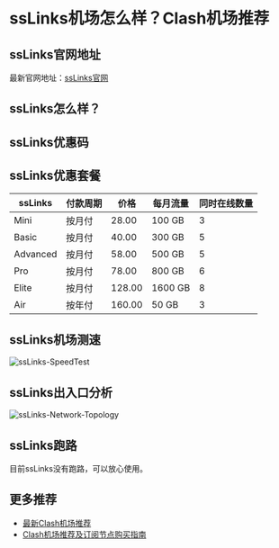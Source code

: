 # ssLinks机场怎么样？Clash机场推荐

## ssLinks官网地址
最新官网地址：[ssLinks官网](https://cf.affxc.com/sslinks/)

## ssLinks怎么样？


## ssLinks优惠码


## ssLinks优惠套餐

| ssLinks  | 付款周期 | 价格     | 每月流量    | 同时在线数量 |
|----------|------|--------|---------|--------|
| Mini     | 按月付  | 28.00  | 100 GB  | 3      |
| Basic    | 按月付  | 40.00  | 300 GB  | 5      |
| Advanced | 按月付  | 58.00  | 500 GB  | 5      |
| Pro      | 按月付  | 78.00  | 800 GB  | 6      |
| Elite    | 按月付  | 128.00 | 1600 GB | 8      |
| Air      | 按年付  | 160.00 | 50 GB   | 3      |

## ssLinks机场测速

![ssLinks-SpeedTest](https://github.com/user-attachments/assets/39507d28-a55d-48f3-8da6-2b4e2db075d3)

## ssLinks出入口分析

![ssLinks-Network-Topology](https://github.com/user-attachments/assets/7659ba5c-24f8-4030-a98b-d95ef7ca0c85)

## ssLinks跑路
目前ssLinks没有跑路，可以放心使用。

## 更多推荐
 - [最新Clash机场推荐](https://github.com/clashfan/jichangtuijian)
 - [Clash机场推荐及订阅节点购买指南](https://clashfan.com/?utm_source=github&utm_medium=clashfan-details)
